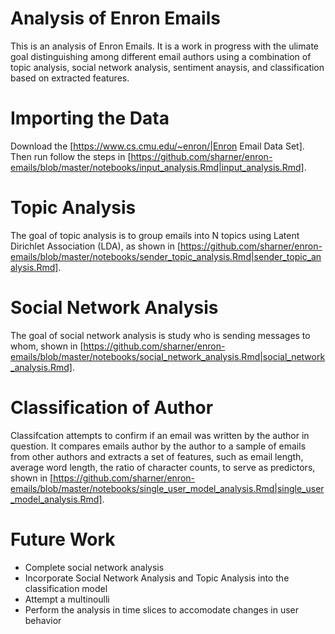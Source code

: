 # Analysis of Enron Emails

This is an analysis of Enron Emails.  It is a work in progress with the ulimate goal distinguishing among different email authors using a combination of topic analysis, social network analysis, sentiment anaysis, and classification based on extracted features.

# Importing the Data

Download the [https://www.cs.cmu.edu/~enron/|Enron Email Data Set].  Then run follow the steps in [https://github.com/sharner/enron-emails/blob/master/notebooks/input_analysis.Rmd|input_analysis.Rmd].

# Topic Analysis

The goal of topic analysis is to group emails into N topics using Latent Dirichlet  Association (LDA), as shown in [https://github.com/sharner/enron-emails/blob/master/notebooks/sender_topic_analysis.Rmd|sender_topic_analysis.Rmd].

# Social Network Analysis

The goal of social network analysis is study who is sending messages to whom, shown in [https://github.com/sharner/enron-emails/blob/master/notebooks/social_network_analysis.Rmd|social_network_analysis.Rmd].

# Classification of Author

Classifcation attempts to confirm if an email was written by the author in question.  It compares emails author by the author to a sample of emails from other authors and extracts a set of features, such as email length, average word length, the ratio of character counts, to serve as predictors, shown in [https://github.com/sharner/enron-emails/blob/master/notebooks/single_user_model_analysis.Rmd|single_user_model_analysis.Rmd].

# Future Work

* Complete social network analysis
* Incorporate Social Network Analysis and Topic Analysis into the classification model
* Attempt a multinoulli 
* Perform the analysis in time slices to accomodate changes in user behavior
